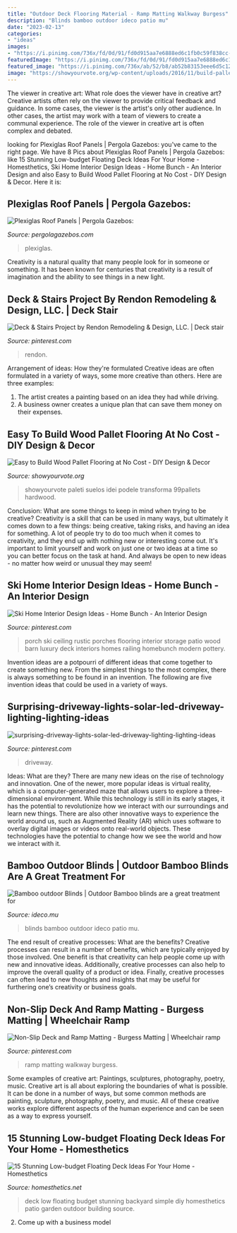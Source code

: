 ```yaml
---
title: "Outdoor Deck Flooring Material - Ramp Matting Walkway Burgess"
description: "Blinds bamboo outdoor ideco patio mu"
date: "2023-02-13"
categories:
- "ideas"
images:
- "https://i.pinimg.com/736x/fd/0d/91/fd0d915aa7e6888ed6c1fb0c59f838cc--porch-stairs-good-ideas.jpg"
featuredImage: "https://i.pinimg.com/736x/fd/0d/91/fd0d915aa7e6888ed6c1fb0c59f838cc--porch-stairs-good-ideas.jpg"
featured_image: "https://i.pinimg.com/736x/ab/52/b8/ab52b83153eee6d5c12444f3157189ea.jpg"
image: "https://showyourvote.org/wp-content/uploads/2016/11/build-pallet-flooring.jpg"
---
```



The viewer in creative art: What role does the viewer have in creative art?
Creative artists often rely on the viewer to provide critical feedback and guidance. In some cases, the viewer is the artist's only other audience. In other cases, the artist may work with a team of viewers to create a communal experience. The role of the viewer in creative art is often complex and debated.

	

		
looking for Plexiglas Roof Panels | Pergola Gazebos: you've came to the right page. We have 8 Pics about Plexiglas Roof Panels | Pergola Gazebos: like 15 Stunning Low-budget Floating Deck Ideas For Your Home - Homesthetics, Ski Home Interior Design Ideas - Home Bunch - An Interior Design and also Easy to Build Wood Pallet Flooring at No Cost - DIY Design &amp; Decor. Here it is:
		
    
## Plexiglas Roof Panels | Pergola Gazebos:

<img loading=lazy src="https://www.pergolagazebos.com/wp-content/uploads/2016/01/Plexiglas-Roof-Panels-3.jpg" onerror="this.onerror=null;this.src='https://tse2.mm.bing.net/th?id=OIP.vg30eWj6xpEHcDS7tBngTgHaFp&amp;pid=15.1';" alt="Plexiglas Roof Panels | Pergola Gazebos:">

_Source: pergolagazebos.com_

>plexiglas. 

	

Creativity is a natural quality that many people look for in someone or something. It has been known for centuries that creativity is a result of imagination and the ability to see things in a new light.

    
## Deck &amp; Stairs Project By Rendon Remodeling &amp; Design, LLC. | Deck Stair

<img loading=lazy src="https://i.pinimg.com/736x/fd/0d/91/fd0d915aa7e6888ed6c1fb0c59f838cc--porch-stairs-good-ideas.jpg" onerror="this.onerror=null;this.src='https://tse1.mm.bing.net/th?id=OIP.q18KO8Uyb7_enY0NfJH40AHaJ3&amp;pid=15.1';" alt="Deck &amp; Stairs Project by Rendon Remodeling &amp; Design, LLC. | Deck stair">

_Source: pinterest.com_

>rendon. 

	

Arrangement of ideas: How they're formulated
Creative ideas are often formulated in a variety of ways, some more creative than others. Here are three examples:
1. The artist creates a painting based on an idea they had while driving.
2. A business owner creates a unique plan that can save them money on their expenses.

    
## Easy To Build Wood Pallet Flooring At No Cost - DIY Design &amp; Decor

<img loading=lazy src="https://showyourvote.org/wp-content/uploads/2016/11/build-pallet-flooring.jpg" onerror="this.onerror=null;this.src='https://tse3.mm.bing.net/th?id=OIP.LenRqUX53PTb_myrDVamwgHaJ4&amp;pid=15.1';" alt="Easy to Build Wood Pallet Flooring at No Cost - DIY Design &amp; Decor">

_Source: showyourvote.org_

>showyourvote paleti suelos idei podele transforma 99pallets hardwood. 

	

Conclusion: What are some things to keep in mind when trying to be creative?
Creativity is a skill that can be used in many ways, but ultimately it comes down to a few things: being creative, taking risks, and having an idea for something. A lot of people try to do too much when it comes to creativity, and they end up with nothing new or interesting come out. It's important to limit yourself and work on just one or two ideas at a time so you can better focus on the task at hand. And always be open to new ideas - no matter how weird or unusual they may seem!

    
## Ski Home Interior Design Ideas - Home Bunch - An Interior Design

<img loading=lazy src="https://i.pinimg.com/736x/7b/2c/5f/7b2c5fdb04807e191da34f2d915b6596--rustic-houses-modern-houses.jpg" onerror="this.onerror=null;this.src='https://tse3.mm.bing.net/th?id=OIP.xmjFdsWWn6_J9ePLPsb0kwHaKT&amp;pid=15.1';" alt="Ski Home Interior Design Ideas - Home Bunch - An Interior Design">

_Source: pinterest.com_

>porch ski ceiling rustic porches flooring interior storage patio wood barn luxury deck interiors homes railing homebunch modern pottery. 

	

Invention ideas are a potpourri of different ideas that come together to create something new. From the simplest things to the most complex, there is always something to be found in an invention. The following are five invention ideas that could be used in a variety of ways.

    
## Surprising-driveway-lights-solar-led-driveway-lighting-lighting-ideas

<img loading=lazy src="https://i.pinimg.com/736x/75/f7/a5/75f7a5ed6b5b9d1e13fe2e6e9f41074d.jpg" onerror="this.onerror=null;this.src='https://tse1.mm.bing.net/th?id=OIP.tEyi8CgbbZGWnvo3IJBNLgHaL1&amp;pid=15.1';" alt="surprising-driveway-lights-solar-led-driveway-lighting-lighting-ideas">

_Source: pinterest.com_

>driveway. 

	

Ideas: What are they?
There are many new ideas on the rise of technology and innovation. One of the newer, more popular ideas is virtual reality, which is a computer-generated maze that allows users to explore a three-dimensional environment. While this technology is still in its early stages, it has the potential to revolutionize how we interact with our surroundings and learn new things. There are also other innovative ways to experience the world around us, such as Augmented Reality (AR) which uses software to overlay digital images or videos onto real-world objects. These technologies have the potential to change how we see the world and how we interact with it.

    
## Bamboo Outdoor Blinds | Outdoor Bamboo Blinds Are A Great Treatment For

<img loading=lazy src="https://ideco.mu/wp-content/uploads/2015/05/bamboo-outdoor-blinds_ideco-e1430829501270.jpg" onerror="this.onerror=null;this.src='https://tse1.mm.bing.net/th?id=OIP.dtnykEsb_HUGWEgP5wYBNgHaFg&amp;pid=15.1';" alt="Bamboo outdoor Blinds | Outdoor Bamboo blinds are a great treatment for">

_Source: ideco.mu_

>blinds bamboo outdoor ideco patio mu. 

	

The end result of creative processes: What are the benefits?
Creative processes can result in a number of benefits, which are typically enjoyed by those involved. One benefit is that creativity can help people come up with new and innovative ideas. Additionally, creative processes can also help to improve the overall quality of a product or idea. Finally, creative processes can often lead to new thoughts and insights that may be useful for furthering one’s creativity or business goals.

    
## Non-Slip Deck And Ramp Matting - Burgess Matting | Wheelchair Ramp

<img loading=lazy src="https://i.pinimg.com/736x/ab/52/b8/ab52b83153eee6d5c12444f3157189ea.jpg" onerror="this.onerror=null;this.src='https://tse1.mm.bing.net/th?id=OIP.xV8psUkYBw6tBrmjlVNYFQAAAA&amp;pid=15.1';" alt="Non-Slip Deck and Ramp Matting - Burgess Matting | Wheelchair ramp">

_Source: pinterest.com_

>ramp matting walkway burgess. 

	

Some examples of creative art: Paintings, sculptures, photography, poetry, music.
Creative art is all about exploring the boundaries of what is possible. It can be done in a number of ways, but some common methods are painting, sculpture, photography, poetry, and music. All of these creative works explore different aspects of the human experience and can be seen as a way to express yourself.

    
## 15 Stunning Low-budget Floating Deck Ideas For Your Home - Homesthetics

<img loading=lazy src="http://cdn.homesthetics.net/wp-content/uploads/2016/04/19-Stunning-Low-budget-Floating-Deck-Ideas-For-Your-Home-homesthetics-decor-2.jpg" onerror="this.onerror=null;this.src='https://tse3.mm.bing.net/th?id=OIP._ik7Seg-5_gBal7pl401NwHaLg&amp;pid=15.1';" alt="15 Stunning Low-budget Floating Deck Ideas For Your Home - Homesthetics">

_Source: homesthetics.net_

>deck low floating budget stunning backyard simple diy homesthetics patio garden outdoor building source. 

	

2. Come up with a business model


